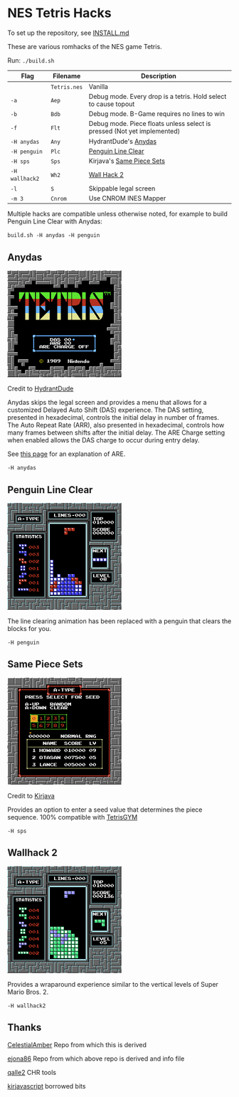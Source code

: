# NES Tetris Hacks

To set up the repository, see [INSTALL.md](INSTALL.md)

These are various romhacks of the NES game Tetris.

Run:
`./build.sh`

| Flag        | Filename    | Description            | 
| ----------- | ----------- |------------------------|
|             |`Tetris.nes`| Vanilla                |
| `-a`        | `Aep`      | Debug mode.  Every drop is a tetris.  Hold select to cause topout |
| `-b`        | `Bdb`      | Debug mode.  B-Game requires no lines to win |
| `-f`        | `Flt`      | Debug mode.  Piece floats unless select is pressed (Not yet implemented) |
| `-H anydas` | `Any`      | HydrantDude's [Anydas](#anydas) |
| `-H penguin`| `Plc`      | [Penguin Line Clear](#penguin-line-clear) |
| `-H sps`    | `Sps`      | Kirjava's [Same Piece Sets](#same-piece-sets) |
| `-H wallhack2`| `Wh2`    | [Wall Hack 2](#wallhack-2) |
| `-l`        | `S`        | Skippable legal screen |
| `-m 3`      | `Cnrom`    | Use CNROM INES Mapper  |

Multiple hacks are compatible unless otherwise noted, for example to build Penguin Line Clear with Anydas:

    build.sh -H anydas -H penguin

## Anydas

![Anydas](./assets/Anydas.png)

Credit to [HydrantDude](https://www.youtube.com/@hydrantdude3642)

Anydas skips the legal screen and provides a menu that allows for a customized Delayed Auto Shift (DAS) experience.  The DAS setting, presented in hexadecimal, controls the initial delay in number of frames.  The Auto Repeat Rate (ARR), also presented in hexadecimal, controls how many frames between shifts after the initial delay.   The ARE Charge setting when enabled allows the DAS charge to occur during entry delay.   

See [this page](https://tetris.fandom.com/wiki/ARE) for an explanation of ARE.

    -H anydas


## Penguin Line Clear

![PenguinLineClear](./assets/PenguinLineClear.gif)

The line clearing animation has been replaced with a penguin that clears the blocks for you.

    -H penguin


## Same Piece Sets

![SamePieceSets](./assets/SamePieceSets.png)

Credit to [Kirjava](https://kirjava.xyz/)

Provides an option to enter a seed value that determines the piece sequence.  100% compatible with [TetrisGYM](https://github.com/kirjavascript/TetrisGYM)

    -H sps


## Wallhack 2

![Wallhack2](./assets/Wallhack2.gif)

Provides a wraparound experience similar to the vertical levels of Super Mario Bros. 2.  

    -H wallhack2


## Thanks

[CelestialAmber](https://github.com/CelestialAmber/TetrisNESDisasm) Repo from which this is derived

[ejona86](https://github.com/ejona86/taus) Repo from which above repo is derived and info file

[qalle2](https://github.com/qalle2/nes-util) CHR tools

[kirjavascript](https://github.com/kirjavascript/TetrisGYM) borrowed bits

